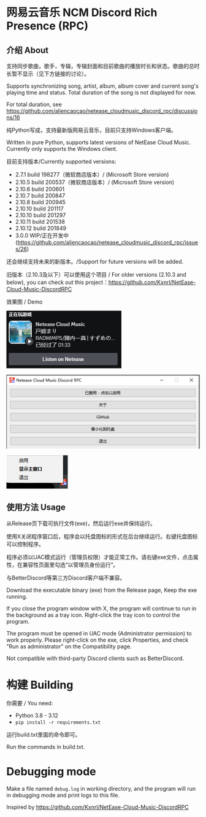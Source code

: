 # 网易云音乐 NCM Discord Rich Presence (RPC)

## 介绍 About

支持同步歌曲，歌手，专辑，专辑封面和目前歌曲的播放时长和状态。歌曲的总时长暂不显示（见下方链接的讨论）。

Supports synchronizing song, artist, album, album cover and current song's playing time and status. Total duration of the song is not displayed for now.

For total duration, see https://github.com/aliencaocao/netease_cloudmusic_discord_rpc/discussions/16

纯Python写成，支持最新版网易云音乐，目前只支持Windows客户端。

Written in pure Python, supports latest versions of NetEase Cloud Music. Currently only supports the Windows client.

目前支持版本/Currently supported versions:

* 2.7.1 build 198277（微软商店版本）/ (Microsoft Store version)
* 2.10.5 build 200537（微软商店版本）/ (Microsoft Store version)
* 2.10.6 build 200601
* 2.10.7 build 200847
* 2.10.8 build 200945
* 2.10.10 build 201117
* 2.10.10 build 201297
* 2.10.11 build 201538
* 2.10.12 build 201849
* 3.0.0 WIP/正在开发中 (https://github.com/aliencaocao/netease_cloudmusic_discord_rpc/issues/26)

还会继续支持未来的新版本。/Support for future versions will be added.


旧版本（2.10.3及以下）可以使用这个项目 / For older versions (2.10.3 and below), you can check out this project：https://github.com/Kxnrl/NetEase-Cloud-Music-DiscordRPC

效果图 / Demo

![demo](demo.png)

![UI.png](UI.png)

![trayUI.png](trayUI.png)

## 使用方法 Usage
从Release页下载可执行文件(exe)，然后运行exe并保持运行。

使用X关闭程序窗口后，程序会以托盘图标的形式在后台继续运行。右键托盘图标可以控制程序。

程序必须以UAC模式运行（管理员权限）才能正常工作。请右键exe文件，点击属性，在兼容性页面里勾选“以管理员身份运行”。

与BetterDiscord等第三方Discord客户端不兼容。

Download the executable binary (exe) from the Release page, Keep the exe running.

If you close the program window with X, the program will continue to run in the background as a tray icon. Right-click the tray icon to control the program.

The program must be opened in UAC mode (Administrator permission) to work properly. Please right-click on the exe, click Properties, and check "Run as administrator" on the Compatibility page.

Not compatible with third-party Discord clients such as BetterDiscord.

# 构建 Building
你需要 / You need:
- Python 3.8 - 3.12
- `pip install -r requirements.txt`

运行build.txt里面的命令即可。

Run the commands in build.txt.

# Debugging mode
Make a file named `debug.log` in working directory, and the program will run in debugging mode and print logs to this file.

Inspired by https://github.com/Kxnrl/NetEase-Cloud-Music-DiscordRPC